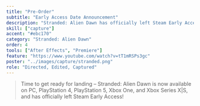 ```yaml
---
title: "Pre-Order"
subtitle: "Early Access Date Announcement"
description: "Stranded: Alien Dawn has officially left Steam Early Access!"
skill: ["capture"]
accent: "#ebc170"
category: "Stranded: Alien Dawn"
order: 4
tools: ["After Effects", "Premiere"]
feature: "https://www.youtube.com/watch?v=tT1mRSPs3gc"
poster: "../images/capture/stranded.png"
role: "Directed, Edited, Captured"
---
```


> Time to get ready for landing – Stranded: Alien Dawn is now available on PC, PlayStation 4, PlayStation 5, Xbox One, and Xbox Series X|S, and has officially left Steam Early Access!

